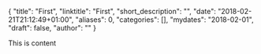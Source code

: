 {
    "title": "First",
    "linktitle": "First",
    "short_description": "",
    "date": "2018-02-21T21:12:49+01:00",
    "aliases": 0,
    "categories": [],
    "mydates": "2018-02-01",
    "draft": false,
    "author": ""
}

This is content
